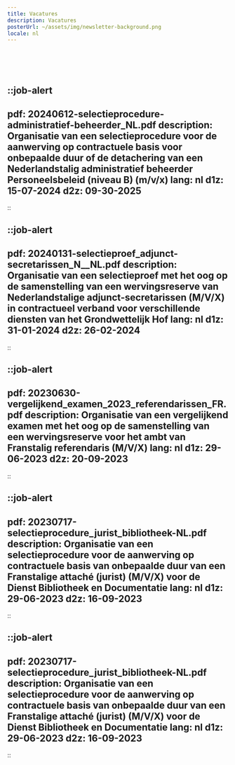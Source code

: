 ```yaml
---
title: Vacatures
description: Vacatures
posterUrl: ~/assets/img/newsletter-background.png
locale: nl
---
```


<br>
<br>
<br>

::job-alert
---
pdf: 20240612-selectieprocedure-administratief-beheerder_NL.pdf
description: Organisatie van een selectieprocedure voor de aanwerving op contractuele basis voor onbepaalde duur of de detachering van een Nederlandstalig administratief beheerder Personeelsbeleid (niveau B) (m/v/x)
lang: nl
d1z: 15-07-2024
d2z: 09-30-2025
---
::

::job-alert
---
pdf: 20240131-selectieproef_adjunct-secretarissen_N__NL.pdf
description: Organisatie van een selectieproef met het oog op de samenstelling van een wervingsreserve van Nederlandstalige adjunct-secretarissen (M/V/X) in contractueel verband voor verschillende diensten van het Grondwettelijk Hof
lang: nl
d1z: 31-01-2024
d2z: 26-02-2024
---
::

::job-alert
---
pdf: 20230630-vergelijkend_examen_2023_referendarissen_FR.pdf
description: Organisatie van een vergelijkend examen met het oog op de samenstelling van een wervingsreserve voor het ambt van Franstalig referendaris (M/V/X)
lang: nl
d1z: 29-06-2023
d2z: 20-09-2023
---
::

::job-alert
---
pdf: 20230717-selectieprocedure_jurist_bibliotheek-NL.pdf
description: Organisatie van een selectieprocedure voor de aanwerving op contractuele basis van onbepaalde duur van een Franstalige attaché (jurist) (M/V/X) voor de Dienst Bibliotheek en Documentatie
lang: nl
d1z: 29-06-2023
d2z: 16-09-2023
---
::

::job-alert
---
pdf: 20230717-selectieprocedure_jurist_bibliotheek-NL.pdf
description: Organisatie van een selectieprocedure voor de aanwerving op contractuele basis van onbepaalde duur van een Franstalige attaché (jurist) (M/V/X) voor de Dienst Bibliotheek en Documentatie
lang: nl
d1z: 29-06-2023
d2z: 16-09-2023
---
::
